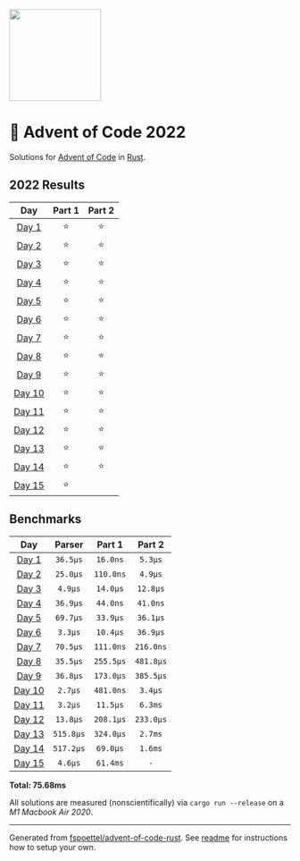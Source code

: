 <img src="./.assets/christmas_ferris.png" width="164">

# 🎄 Advent of Code 2022

Solutions for [Advent of Code](https://adventofcode.com/) in [Rust](https://www.rust-lang.org/).

<!--- advent_readme_stars table --->
## 2022 Results

| Day | Part 1 | Part 2 |
| :---: | :---: | :---: |
| [Day 1](https://adventofcode.com/2022/day/1) | ⭐ | ⭐ |
| [Day 2](https://adventofcode.com/2022/day/2) | ⭐ | ⭐ |
| [Day 3](https://adventofcode.com/2022/day/3) | ⭐ | ⭐ |
| [Day 4](https://adventofcode.com/2022/day/4) | ⭐ | ⭐ |
| [Day 5](https://adventofcode.com/2022/day/5) | ⭐ | ⭐ |
| [Day 6](https://adventofcode.com/2022/day/6) | ⭐ | ⭐ |
| [Day 7](https://adventofcode.com/2022/day/7) | ⭐ | ⭐ |
| [Day 8](https://adventofcode.com/2022/day/8) | ⭐ | ⭐ |
| [Day 9](https://adventofcode.com/2022/day/9) | ⭐ | ⭐ |
| [Day 10](https://adventofcode.com/2022/day/10) | ⭐ | ⭐ |
| [Day 11](https://adventofcode.com/2022/day/11) | ⭐ | ⭐ |
| [Day 12](https://adventofcode.com/2022/day/12) | ⭐ | ⭐ |
| [Day 13](https://adventofcode.com/2022/day/13) | ⭐ | ⭐ |
| [Day 14](https://adventofcode.com/2022/day/14) | ⭐ | ⭐ |
| [Day 15](https://adventofcode.com/2022/day/15) | ⭐ |   |
<!--- advent_readme_stars table --->

<!--- benchmarking table --->
## Benchmarks

| Day | Parser | Part 1 | Part 2 |
| :---: | :---: | :---: | :---:  |
| [Day 1](./src/bin/01.rs) | `36.5µs` | `16.0ns` | `5.3µs` |
| [Day 2](./src/bin/02.rs) | `25.0µs` | `110.0ns` | `4.9µs` |
| [Day 3](./src/bin/03.rs) | `4.9µs` | `14.0µs` | `12.8µs` |
| [Day 4](./src/bin/04.rs) | `36.9µs` | `44.0ns` | `41.0ns` |
| [Day 5](./src/bin/05.rs) | `69.7µs` | `33.9µs` | `36.1µs` |
| [Day 6](./src/bin/06.rs) | `3.3µs` | `10.4µs` | `36.9µs` |
| [Day 7](./src/bin/07.rs) | `70.5µs` | `111.0ns` | `216.0ns` |
| [Day 8](./src/bin/08.rs) | `35.5µs` | `255.5µs` | `481.8µs` |
| [Day 9](./src/bin/09.rs) | `36.8µs` | `173.0µs` | `385.5µs` |
| [Day 10](./src/bin/10.rs) | `2.7µs` | `481.0ns` | `3.4µs` |
| [Day 11](./src/bin/11.rs) | `3.2µs` | `11.5µs` | `6.3ms` |
| [Day 12](./src/bin/12.rs) | `13.8µs` | `208.1µs` | `233.0µs` |
| [Day 13](./src/bin/13.rs) | `515.8µs` | `324.0µs` | `2.7ms` |
| [Day 14](./src/bin/14.rs) | `517.2µs` | `69.0µs` | `1.6ms` |
| [Day 15](./src/bin/15.rs) | `4.6µs` | `61.4ms` | `-` |

**Total: 75.68ms**
<!--- benchmarking table --->

All solutions are measured (nonscientifically) via `cargo run --release` on a _M1 Macbook Air 2020_.

---

Generated from [fspoettel/advent-of-code-rust](https://github.com/fspoettel/advent-of-code-rust). See [readme](https://github.com/fspoettel/advent-of-code-rust#readme) for instructions how to setup your own.
